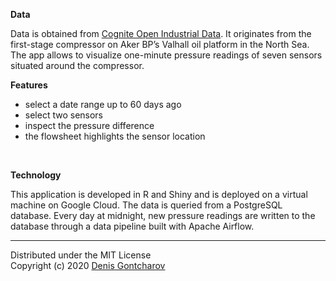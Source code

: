 **Data**

Data is obtained from [Cognite Open Industrial Data](https://openindustrialdata.com/about/).
It originates from the first-stage compressor on Aker BP’s Valhall oil platform in the North Sea.
The app allows to visualize one-minute pressure readings of seven sensors situated around the compressor.

**Features**

* select a date range up to 60 days ago
* select two sensors
* inspect the pressure difference
* the flowsheet highlights the sensor location

<br>

**Technology**

This application is developed in R and Shiny and is deployed on a virtual machine on Google Cloud.
The data is queried from a PostgreSQL database. Every day at midnight, new pressure readings are
written to the database through a data pipeline built with Apache Airflow. 

***

Distributed under the MIT License <br>
Copyright (c) 2020 [Denis Gontcharov](https://gontcharov.dev)
